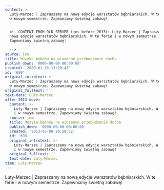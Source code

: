 ```yaml
---
content: >-
  Luty-Marzec | Zapraszamy na nową edycje warsztatów bębniarskich. W te ferie i
  w nowym semestrze. Zapewniamy świetną zabawę!


  <!--CONTENT FROM OLD SERVER (jos before 2013): Luty-Marzec | Zapraszamy na
  nową edycje warsztatów bębniarskich. W te ferie i w nowym semestrze.
  Zapewniamy świetną zabawę! 

  -->
source: jos
title: Muzyka bębnów na wiosenne przebudzenie ducha
publish_down: '0000-00-00 00:00:00'
created: '2009-01-16 13:29:42'
id: '698'
original_introtext: >-
  Luty-Marzec | Zapraszamy na nową edycje warsztatów bębniarskich. W te ferie i
  w nowym semestrze. Zapewniamy świetną zabawę! 
original_fulltext: ''
text-date: Luty-Marzec
after-2013-move:
  content: >-
    Luty-Marzec | Zapraszamy na nową edycje warsztatów bębniarskich. W te ferie
    i w nowym semestrze. Zapewniamy świetną zabawę!
  source: jom
  title: Muzyka bębnów na wiosenne przebudzenie ducha
  publish_down: '0000-00-00 00:00:00'
  created: '2013-05-08 20:59:32'
  id: '698'
  original_introtext: >-
    Luty-Marzec | Zapraszamy na nową edycje warsztatów bębniarskich. W te ferie
    i w nowym semestrze. Zapewniamy świetną zabawę!
  original_fulltext: ''
  text-date: Luty-Marzec
time: Luty-Marzec
---
```

Luty-Marzec | Zapraszamy na nową edycje warsztatów bębniarskich. W te ferie i w nowym semestrze. Zapewniamy świetną zabawę!

<!--CONTENT FROM OLD SERVER (jos before 2013): Luty-Marzec | Zapraszamy na nową edycje warsztatów bębniarskich. W te ferie i w nowym semestrze. Zapewniamy świetną zabawę! 
-->

<!--{{json:{"created_date":"2009-01-16 13:29:42","publish_down":"0000-00-00 00:00:00","id":"698"}}}-->